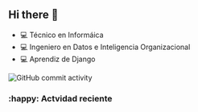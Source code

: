 ## Hi there 👋

- :computer: Técnico en Informáica
- :computer: Ingeniero en Datos e Inteligencia Organizacional
- :computer: Aprendiz de Django

![GitHub commit activity](https://img.shields.io/github/commit-activity/m/marco-wh/marco-wh)


### :happy: Actvidad reciente
<!--RECENT_ACTIVITY:start-->
<!--RECENT_ACTIVITY:last_update>